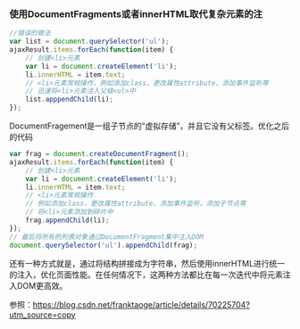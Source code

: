 ### 使用DocumentFragments或者innerHTML取代复杂元素的注

```js
//错误的做法
var list = document.querySelector('ul');  
ajaxResult.items.forEach(function(item) {  
    // 创建<li>元素  
    var li = document.createElement('li');  
    li.innerHTML = item.text;  
    // <li>元素常规操作，例如添加class，更改属性attribute，添加事件监听等  
    // 迅速将<li>元素注入父级<ul>中  
    list.apppendChild(li);  
});
```

DocumentFragement是一组子节点的“虚拟存储”，并且它没有父标签。优化之后的代码

```js
var frag = document.createDocumentFragment();
ajaxResult.items.forEach(function(item) {  
    // 创建<li>元素  
    var li = document.createElement('li');  
    li.innerHTML = item.text;  
    // <li>元素常规操作  
    // 例如添加class，更改属性attribute，添加事件监听，添加子节点等  
    // 将<li>元素添加到碎片中  
    frag.appendChild(li);  
});  
// 最后将所有的列表对象通过DocumentFragment集中注入DOM  
document.querySelector('ul').appendChild(frag);
```

还有一种方式就是，通过将结构拼接成为字符串，然后使用innerHTML进行统一的注入，优化页面性能。在任何情况下，这两种方法都比在每一次迭代中将元素注入DOM更高效。



参照：https://blog.csdn.net/franktaoge/article/details/70225704?utm_source=copy 

